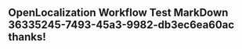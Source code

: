 <properties
ms.topic="hero-topic"
ms.test1="hero-topic"
ms.test2="test"/>

## OpenLocalization Workflow Test MarkDown 36335245-7493-45a3-9982-db3ec6ea60ac thanks!
